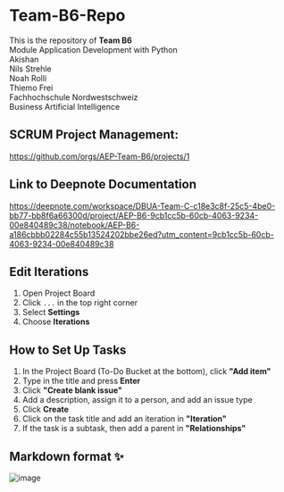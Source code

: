 # Team-B6-Repo  
This is the repository of **Team B6**  
Module Application Development with Python  
Akishan   
Nils Strehle  
Noah Rolli  
Thiemo Frei  
Fachhochschule Nordwestschweiz  
Business Artificial Intelligence  

## SCRUM Project Management:  
https://github.com/orgs/AEP-Team-B6/projects/1  

## Link to Deepnote Documentation  
https://deepnote.com/workspace/DBUA-Team-C-c18e3c8f-25c5-4be0-bb77-bb8f6a66300d/project/AEP-B6-9cb1cc5b-60cb-4063-9234-00e840489c38/notebook/AEP-B6-a186cbbb02284c55b13524202bbe26ed?utm_content=9cb1cc5b-60cb-4063-9234-00e840489c38  

## Edit Iterations  
1. Open Project Board  
2. Click `...` in the top right corner  
3. Select **Settings**  
4. Choose **Iterations**  

## How to Set Up Tasks  
1. In the Project Board (To-Do Bucket at the bottom), click **"Add item"**  
2. Type in the title and press **Enter**  
3. Click **"Create blank issue"**  
4. Add a description, assign it to a person, and add an issue type  
5. Click **Create**  
6. Click on the task title and add an iteration in **"Iteration"**  
7. If the task is a subtask, then add a parent in **"Relationships"**  

## Markdown format ✨
![image](https://github.com/user-attachments/assets/7eb3af84-5c85-4b44-b3ef-2483faaf08df "Markdown Cheatsheet")

